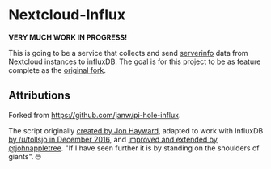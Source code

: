 # Nextcloud-Influx

**VERY MUCH WORK IN PROGRESS!**

This is going to be a service that collects and send [serverinfo](https://github.com/nextcloud/serverinfo) data from Nextcloud instances to influxDB.
The goal is for this project to be as feature complete as the [original fork](https://github.com/janw/pi-hole-influx).


## Attributions
Forked from https://github.com/janw/pi-hole-influx.

The script originally [created by Jon Hayward](https://fattylewis.com/Graphing-pi-hole-stats/), adapted to work with InfluxDB [by /u/tollsjo in December 2016](https://github.com/sco01/piholestatus), and [improved and extended by @johnappletree](https://github.com/johnappletree/piholestatus). "If I have seen further it is by standing on the shoulders of giants". 🤓
